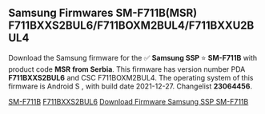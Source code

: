 <h2>Samsung Firmwares SM-F711B(MSR) F711BXXS2BUL6/F711BOXM2BUL4/F711BXXU2BUL4</h2>
Download the Samsung firmware for the ✅ <strong>Samsung SSP </strong> ⭐ <strong>SM-F711B</strong> with product code <strong>MSR</strong> <strong> from Serbia</strong>. This firmware has version number PDA <strong>F711BXXS2BUL6</strong> and CSC F711BOXM2BUL4. The operating system of this firmware is Android S , with build date 2021-12-27. Changelist <strong>23064456</strong>.

[SM-F711B](https://samfirm.shop/samsung/model/SM-F711B)
[F711BXXS2BUL6](https://samfirm.shop/samsung/pda/F711BXXS2BUL6)
[Download Firmware Samsung SSP SM-F711B](https://samfirm.shop/samsung/firmware/485619)
